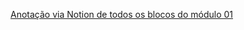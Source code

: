 [Anotação via Notion de todos os blocos do módulo 01](https://periwinkle-hyssop-052.notion.site/M-DULO-01-54d52fedd9a746e39d5a09b6351e0dbf)
